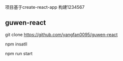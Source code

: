  项目基于create-react-app 构建1234567

 ## guwen-react


git clone https://github.com/yangfan0095/guwen-react

npm insatll

npm run start
